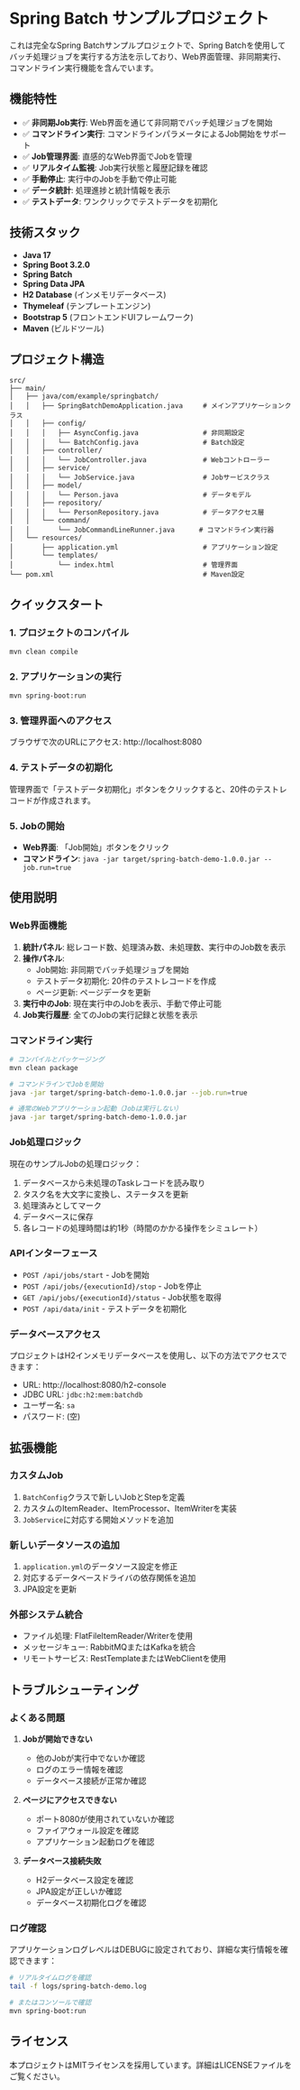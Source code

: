 # Spring Batch サンプルプロジェクト

これは完全なSpring Batchサンプルプロジェクトで、Spring Batchを使用してバッチ処理ジョブを実行する方法を示しており、Web界面管理、非同期実行、コマンドライン実行機能を含んでいます。

## 機能特性

- ✅ **非同期Job実行**: Web界面を通じて非同期でバッチ処理ジョブを開始
- ✅ **コマンドライン実行**: コマンドラインパラメータによるJob開始をサポート
- ✅ **Job管理界面**: 直感的なWeb界面でJobを管理
- ✅ **リアルタイム監視**: Job実行状態と履歴記録を確認
- ✅ **手動停止**: 実行中のJobを手動で停止可能
- ✅ **データ統計**: 処理進捗と統計情報を表示
- ✅ **テストデータ**: ワンクリックでテストデータを初期化

## 技術スタック

- **Java 17**
- **Spring Boot 3.2.0**
- **Spring Batch**
- **Spring Data JPA**
- **H2 Database** (インメモリデータベース)
- **Thymeleaf** (テンプレートエンジン)
- **Bootstrap 5** (フロントエンドUIフレームワーク)
- **Maven** (ビルドツール)

## プロジェクト構造

```
src/
├── main/
│   ├── java/com/example/springbatch/
│   │   ├── SpringBatchDemoApplication.java     # メインアプリケーションクラス
│   │   ├── config/
│   │   │   ├── AsyncConfig.java                # 非同期設定
│   │   │   └── BatchConfig.java                # Batch設定
│   │   ├── controller/
│   │   │   └── JobController.java              # Webコントローラー
│   │   ├── service/
│   │   │   └── JobService.java                 # Jobサービスクラス
│   │   ├── model/
│   │   │   └── Person.java                     # データモデル
│   │   ├── repository/
│   │   │   └── PersonRepository.java           # データアクセス層
│   │   └── command/
│   │       └── JobCommandLineRunner.java      # コマンドライン実行器
│   └── resources/
│       ├── application.yml                     # アプリケーション設定
│       └── templates/
│           └── index.html                      # 管理界面
└── pom.xml                                     # Maven設定
```

## クイックスタート

### 1. プロジェクトのコンパイル

```bash
mvn clean compile
```

### 2. アプリケーションの実行

```bash
mvn spring-boot:run
```

### 3. 管理界面へのアクセス

ブラウザで次のURLにアクセス: http://localhost:8080

### 4. テストデータの初期化

管理界面で「テストデータ初期化」ボタンをクリックすると、20件のテストレコードが作成されます。

### 5. Jobの開始

- **Web界面**: 「Job開始」ボタンをクリック
- **コマンドライン**: `java -jar target/spring-batch-demo-1.0.0.jar --job.run=true`

## 使用説明

### Web界面機能

1. **統計パネル**: 総レコード数、処理済み数、未処理数、実行中のJob数を表示
2. **操作パネル**: 
   - Job開始: 非同期でバッチ処理ジョブを開始
   - テストデータ初期化: 20件のテストレコードを作成
   - ページ更新: ページデータを更新
3. **実行中のJob**: 現在実行中のJobを表示、手動で停止可能
4. **Job実行履歴**: 全てのJobの実行記録と状態を表示

### コマンドライン実行

```bash
# コンパイルとパッケージング
mvn clean package

# コマンドラインでJobを開始
java -jar target/spring-batch-demo-1.0.0.jar --job.run=true

# 通常のWebアプリケーション起動（Jobは実行しない）
java -jar target/spring-batch-demo-1.0.0.jar
```

### Job処理ロジック

現在のサンプルJobの処理ロジック：
1. データベースから未処理のTaskレコードを読み取り
2. タスク名を大文字に変換し、ステータスを更新
3. 処理済みとしてマーク
4. データベースに保存
5. 各レコードの処理時間は約1秒（時間のかかる操作をシミュレート）

### APIインターフェース

- `POST /api/jobs/start` - Jobを開始
- `POST /api/jobs/{executionId}/stop` - Jobを停止
- `GET /api/jobs/{executionId}/status` - Job状態を取得
- `POST /api/data/init` - テストデータを初期化

### データベースアクセス

プロジェクトはH2インメモリデータベースを使用し、以下の方法でアクセスできます：

- URL: http://localhost:8080/h2-console
- JDBC URL: `jdbc:h2:mem:batchdb`
- ユーザー名: `sa`
- パスワード: (空)

## 拡張機能

### カスタムJob

1. `BatchConfig`クラスで新しいJobとStepを定義
2. カスタムのItemReader、ItemProcessor、ItemWriterを実装
3. `JobService`に対応する開始メソッドを追加

### 新しいデータソースの追加

1. `application.yml`のデータソース設定を修正
2. 対応するデータベースドライバの依存関係を追加
3. JPA設定を更新

### 外部システム統合

- ファイル処理: FlatFileItemReader/Writerを使用
- メッセージキュー: RabbitMQまたはKafkaを統合
- リモートサービス: RestTemplateまたはWebClientを使用

## トラブルシューティング

### よくある問題

1. **Jobが開始できない**
   - 他のJobが実行中でないか確認
   - ログのエラー情報を確認
   - データベース接続が正常か確認

2. **ページにアクセスできない**
   - ポート8080が使用されていないか確認
   - ファイアウォール設定を確認
   - アプリケーション起動ログを確認

3. **データベース接続失敗**
   - H2データベース設定を確認
   - JPA設定が正しいか確認
   - データベース初期化ログを確認

### ログ確認

アプリケーションログレベルはDEBUGに設定されており、詳細な実行情報を確認できます：

```bash
# リアルタイムログを確認
tail -f logs/spring-batch-demo.log

# またはコンソールで確認
mvn spring-boot:run
```

## ライセンス

本プロジェクトはMITライセンスを採用しています。詳細はLICENSEファイルをご覧ください。